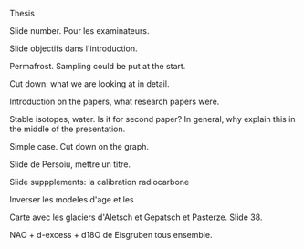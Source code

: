 Thesis 

Slide number.  Pour les examinateurs. 

Slide objectifs dans l'introduction.

Permafrost. Sampling could be put at the start.

Cut down: what we are looking at in detail.

Introduction on the papers, what research papers were.

Stable isotopes, water. Is it for second paper? In general, why explain this in the middle of the presentation.

Simple case. Cut down on the graph. 

Slide de Persoiu, mettre un titre. 

Slide suppplements: la calibration radiocarbone

Inverser les modeles d'age et les 

Carte avec les glaciers d'Aletsch et Gepatsch et Pasterze.  Slide 38.

NAO + d-excess + d18O de Eisgruben tous ensemble. 

